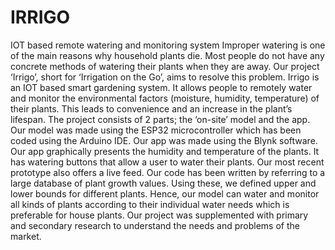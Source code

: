 # IRRIGO
IOT based remote watering and monitoring system
Improper watering is one of the main reasons why household plants die. Most people do not have any concrete methods of watering their plants when they are away. Our project ‘Irrigo’, short for ‘Irrigation on the Go’, aims to resolve this problem. 
Irrigo is an IOT based smart gardening system. It allows people to remotely water and monitor the environmental factors (moisture, humidity, temperature) of their plants. This leads to convenience and an increase in the plant’s lifespan. 
The project consists of 2 parts; the ‘on-site’ model and the app. Our model was made using the ESP32 microcontroller which has been coded using the Arduino IDE. Our app was made using the Blynk software. 
Our app graphically presents the humidity and temperature of the plants. It has watering buttons that allow a user to water their plants. Our most recent prototype also offers a live feed. 
Our code has been written by referring to a large database of plant growth values. Using these, we defined upper and lower bounds for different plants. Hence, our model can water and monitor all kinds of plants according to their individual water needs which is preferable for house plants. 
Our project was supplemented with primary and secondary research to understand the needs and problems of the market.
